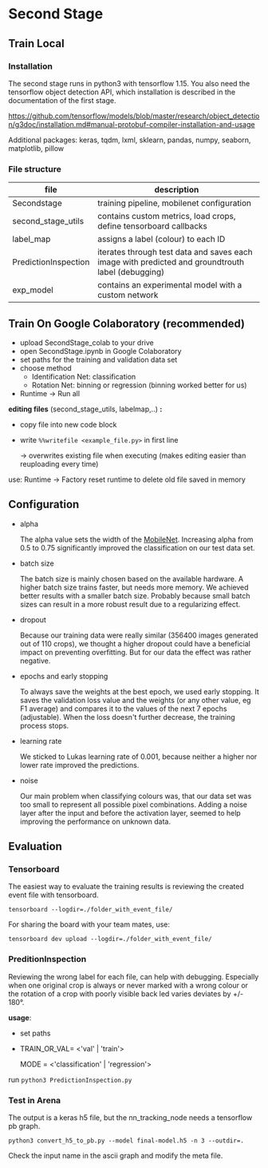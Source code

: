 # Second Stage



## Train Local

### Installation

The second stage runs in python3 with tensorflow 1.15. You also need the tensorflow object detection API, which installation is described in the documentation of the first stage.

https://github.com/tensorflow/models/blob/master/research/object_detection/g3doc/installation.md#manual-protobuf-compiler-installation-and-usage

Additional packages: keras, tqdm, lxml, sklearn, pandas, numpy, seaborn, matplotlib, pillow

### File structure

| file                 | description                                                  |
| -------------------- | ------------------------------------------------------------ |
| Secondstage          | training pipeline, mobilenet configuration                   |
| second_stage_utils   | contains custom metrics, load crops, define tensorboard callbacks |
| label_map            | assigns a label (colour) to each ID                          |
| PredictionInspection | iterates through test data and saves each image with predicted and groundtrouth label (debugging) |
| exp_model	       | contains an experimental model with a custom network		| 



## Train On Google Colaboratory (recommended)

- upload SecondStage_colab to your drive
- open SecondStage.ipynb in Google Colaboratory
- set paths for the training and validation data set
- choose method 
  - Identification Net: classification
  - Rotation Net: binning or regression (binning worked better for us)
- Runtime -> Run all



**editing files** (second_stage_utils, labelmap,..) **:**

- copy file into new code block

- write `%%writefile <example_file.py>` in first line

  -> overwrites existing file when executing (makes editing easier than reuploading every time)

use: Runtime -> Factory reset runtime to delete old file saved in memory



## Configuration

- alpha

  The alpha value sets the width of the [MobileNet](https://github.com/keras-team/keras-applications/blob/master/keras_applications/mobilenet.py). Increasing alpha from 0.5 to 0.75 significantly   improved the classification on our test data set.

- batch size

  The batch size is mainly chosen based on the available hardware. A higher batch size trains faster, but needs more memory. We achieved better results with a smaller batch size. Probably because small batch sizes can result in a more robust result due to a regularizing effect.

- dropout

  Because our training data were really similar (356400 images generated out of 110 crops), we thought a higher dropout could have a beneficial impact on preventing overfitting. But for our data the effect was rather negative.

- epochs and early stopping

  To always save the weights at the best epoch, we used early stopping. It saves the validation loss value and the weights (or any other value, eg F1 average) and compares it to the values of the next 7 epochs (adjustable). When the loss doesn't further decrease, the training process stops. 

- learning rate

  We sticked to Lukas learning rate of 0.001, because neither a higher nor lower rate improved the predictions.

- noise

  Our main problem when classifying colours was, that our data set was too small to represent all possible pixel combinations. Adding a noise layer after the input and before the activation layer, seemed to help improving the performance on unknown data.
  
  

## Evaluation

### Tensorboard

The easiest way to evaluate the training results is reviewing the created event file with tensorboard.

`tensorboard --logdir=./folder_with_event_file/`

For sharing the board with your team mates, use:

`tensorboard dev upload --logdir=./folder_with_event_file/`



### PreditionInspection

Reviewing the wrong label for each file, can help with debugging. Especially when one original crop is always or never marked with a wrong colour or the rotation of a crop with poorly visible back led varies deviates by +/- 180°.

**usage**:

- set paths

- TRAIN_OR_VAL= <'val' | 'train'>

  MODE = <'classification' | 'regression'>

run `python3 PredictionInspection.py`



### Test in Arena

The output is a keras h5 file, but the nn_tracking_node needs a tensorflow pb graph.

`python3 convert_h5_to_pb.py --model final-model.h5 -n 3 --outdir=.`

Check the input name in the ascii graph and modify the meta file.



